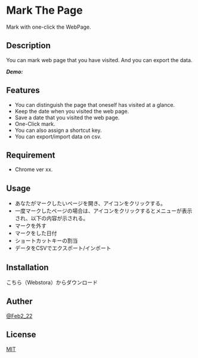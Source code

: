 # Mark The Page
Mark with one-click the WebPage.

## Description
You can mark web page that you have visited.
And you can export the data.

***Demo:***

## Features

- You can distinguish the page that oneself has visited at a glance.
- Keep the date when you visited the web page.
- Save a date that you visited the web page.
- One-Click mark.
- You can also assign a shortcut key.
- You can export/import data on csv.

## Requirement

- Chrome ver xx.

## Usage

- あなたがマークしたいページを開き、アイコンをクリックする。
- 一度マークしたページの場合は、アイコンをクリックするとメニューが表示され、以下の内容が示される。
 - マークを外す
 - マークをした日付
 - ショートカットキーの割当
 - データをCSVでエクスポート/インポート

## Installation
こちら（Webstora）からダウンロード

## Auther

[@Feb2_22](https://twitter.con/Feb2_22)

## License
[MIT](http://b4b4r07.mit-license.org/)
